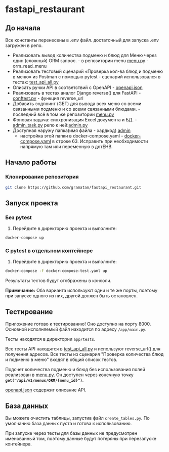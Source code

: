 # fastapi_restaurant

## До начала
Все константы перенесены в .env файл. достаточный для запуска .env загружен в репо.
* Реализовать вывод количества подменю и блюд для Меню через один (сложный) ORM запрос. - в репозитории menu
[menu.py](app%2Frepository%2Fmenu.py) - orm_read_menu
* Реализовать тестовый сценарий «Проверка кол-ва блюд и подменю в меню» из Postman с помощью pytest -
сценарий использовался в тестах: [test_api_all.py](app%2Ftests%2Ftest_api_all.py)
* Описать ручки API в соответствий c OpenAPI - [openapi.json](openapi.json)
* Реализовать в тестах аналог Django reverse() для FastAPI - [conftest.py](app%2Ftests%2Fconftest.py) - функция reverse_url
* Добавить эндпоинт (GET) для вывода всех меню со всеми связанными подменю и со всеми связанными блюдами. - последний всё в том же репозитории
[menu.py](app%2Frepository%2Fmenu.py)
* Фоновая задача: синхронизация Excel документа и БД. - [admin_task.py](admin_task.py)
  репо к ней:[admin.py](app%2Frepository%2Fadmin.py)
* Доступная наружу папка(имя файла - хардкод) [admin](admin)
  * настройка этой папки в docker-compose.yaml - [docker-compose.yaml](docker-compose.yaml) в строке 63.
  Исправить при необходимости напрямую там или переменную в дотЕНВ.

## Начало работы

### Клонирование репозитория

```bash
git clone https://github.com/gramatan/fastapi_restaurant.git
```

## Запуск проекта

### Без pytest

1. Перейдите в директорию проекта и выполните:

```bash
docker-compose up
```

### С pytest в отдельном контейнере

1. Перейдите в директорию проекта и выполните:

```bash
docker-compose -f docker-compose-test.yaml up
```

Результаты тестов будут отображены в консоли.

**Примечание:** Оба варианта используют одни и те же порты, поэтому при запуске одного из них, другой должен быть остановлен.

## Тестирование

Приложение готово к тестированию! Оно доступно на порту 8000. Основной исполняемый файл находится по адресу `/app/main.py`.

Тесты находятся в директории `app/tests`.

Все тесты API находятся в [test_api_all.py](app%2Ftests%2Ftest_api_all.py) и используют reverse_url() для получения адресов.
Все тесты из сценария "Проверка количества блюд и подменю в меню" входят в общий список тестов.

Подсчет количества подменю и блюд без использования полей реализован в [menu.py](app%2Frepository%2Fmenu.py).
Он доступен через конечную точку **`get("/api/v1/menus/ORM/{menu_id}")`**.

[openapi.json](openapi.json) содержит описание API.

## База данных

Вы можете очистить таблицы, запустив файл `create_tables.py`. По умолчанию база данных пуста и готова к использованию.

При запуске через тесты для базы данных не предусмотрен именованный том, поэтому данные будут потеряны при перезапуске контейнера.

